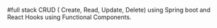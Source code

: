 #full stack CRUD ( Create, Read, Update, Delete) using Spring boot and React Hooks using Functional Components. 
